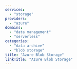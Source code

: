 ```yaml
---
services:
  - "storage"
providers:
  - "azure"
domains:
  - "data management"
  - "serverless"
categories:
  - "data archive"
  - "blob storage"
title: "Azure Blob Storage"
linkTitle: "Azure Blob Storage"
---
```

